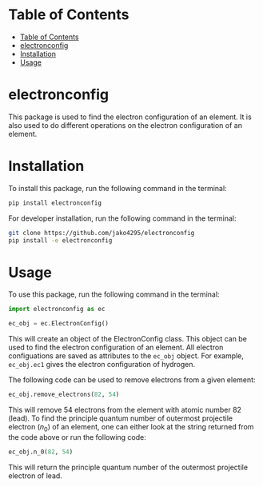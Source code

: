 # Table of Contents <a name="table-of-contents"></a>
- [Table of Contents ](#table-of-contents-)
- [electronconfig ](#electronconfig-)
- [Installation ](#installation-)
- [Usage ](#usage-)

# electronconfig <a name="electronconfig"></a>
This package is used to find the electron configuration of an element. It is also used to do different operations on the electron configuration of an element. 

# Installation <a name="installation"></a>
To install this package, run the following command in the terminal:
```bash
pip install electronconfig
```
For developer installation, run the following command in the terminal:
```bash
git clone https://github.com/jako4295/electronconfig
pip install -e electronconfig
```

# Usage <a name="usage"></a>
To use this package, run the following command in the terminal:
```python
import electronconfig as ec

ec_obj = ec.ElectronConfig()
```
This will create an object of the ElectronConfig class. This object can be used to find the electron configuration of an element. All electron configuations are saved as attributes to the ```ec_obj``` object. For example, ```ec_obj.ec1``` gives the electron configuration of hydrogen. 

The following code can be used to remove electrons from a given element:
```python
ec_obj.remove_electrons(82, 54)
```
This will remove 54 electrons from the element with atomic number 82 (lead). To find the principle quantum number of outermost projectile electron ($n_0$) of an element, one can either look at the string returned from the code above or run the following code:
```python
ec_obj.n_0(82, 54)
```
This will return the principle quantum number of the outermost projectile electron of lead.
